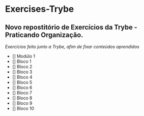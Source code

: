 # Exercises-Trybe

## Novo repostitório de Exercícios da Trybe - Praticando Organização.

*Exercícios feito junto a Trybe, afim de fixar conteúdos aprendidos*

- [] Modúlo 1
-   [] Bloco 1
-   [] Bloco 2
-   [] Bloco 3
-   [] Bloco 4
-   [] Bloco 5
-   [] Bloco 6
-   [] Bloco 7
-   [] Bloco 8
-   [] Bloco 9
-   [] Bloco 10
